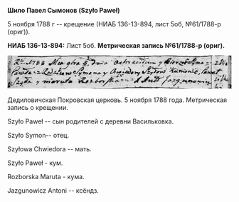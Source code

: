 **Шило Павел Сымонов (Szyło Paweł)**

5 ноября 1788 г -- крещение (НИАБ 136-13-894, лист 5об, №61/1788-р
(ориг)).

**НИАБ 136-13-894:** Лист 5об. **Метрическая запись №61/1788-р (ориг).**

![](./media/9674dc7046683c81a3caa29ee62fb0f271ec1d3f.png)

Дедиловичская Покровская церковь. 5 ноября 1788 года. Метрическая запись
о крещении.

Szyło Paweł -- сын родителей с деревни Васильковка.

Szyło Symon-- отец.

Szyłowa Chwiedora -- мать.

Szyło Paweł - кум.

Rozborska Maruta - кума.

Jazgunowicz Antoni -- ксёндз.
